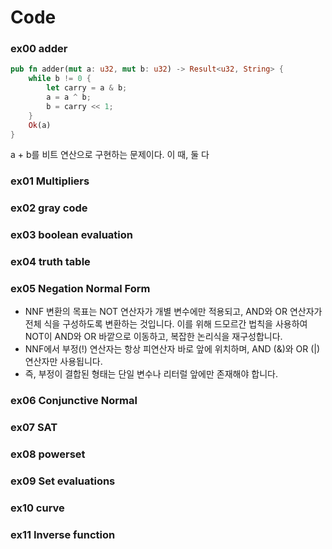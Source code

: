 # Code
### ex00 adder 
```rs
pub fn adder(mut a: u32, mut b: u32) -> Result<u32, String> {
    while b != 0 {
        let carry = a & b;
        a = a ^ b;
        b = carry << 1;
    }
    Ok(a)
}
```
a + b를 비트 연산으로 구현하는 문제이다. 
이 때, 둘 다 

### ex01 Multipliers

### ex02 gray code

### ex03 boolean evaluation

### ex04 truth table

### ex05 Negation Normal Form
- NNF 변환의 목표는 NOT 연산자가 개별 변수에만 적용되고, AND와 OR 연산자가 전체 식을 구성하도록 변환하는 것입니다. 이를 위해 드모르간 법칙을 사용하여 NOT이 AND와 OR 바깥으로 이동하고, 복잡한 논리식을 재구성합니다.
- NNF에서 부정(!) 연산자는 항상 피연산자 바로 앞에 위치하며, AND (&)와 OR (|) 연산자만 사용됩니다. 
- 즉, 부정이 결합된 형태는 단일 변수나 리터럴 앞에만 존재해야 합니다.

### ex06 Conjunctive Normal

### ex07 SAT

### ex08 powerset

### ex09 Set evaluations

### ex10 curve

### ex11 Inverse function 